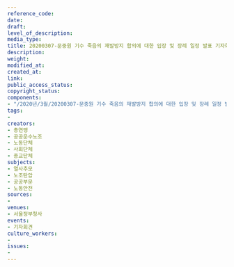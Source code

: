 ```yaml
---
reference_code: 
date: 
draft: 
level_of_description: 
media_type: 
title: 20200307-문중원 기수 죽음의 재발방지 합의에 대한 입장 및 장례 일정 발표 기자회견
description: 
weight: 
modified_at: 
created_at: 
link: 
public_access_status: 
copyright_status: 
components:
- "/2020년/3월/20200307-문중원 기수 죽음의 재발방지 합의에 대한 입장 및 장례 일정 발표 기자회견/_CTU2839.jpg"
tags:
- 
creators:
- 총연맹
- 공공운수노조
- 노동단체
- 사회단체
- 종교단체
subjects:
- 열사추모
- 노조탄압
- 공공부문
- 노동안전
sources:
- 
venues:
- 서울정부청사
events:
- 기자회견
culture_workers:
- 
issues:
- 
---
```

